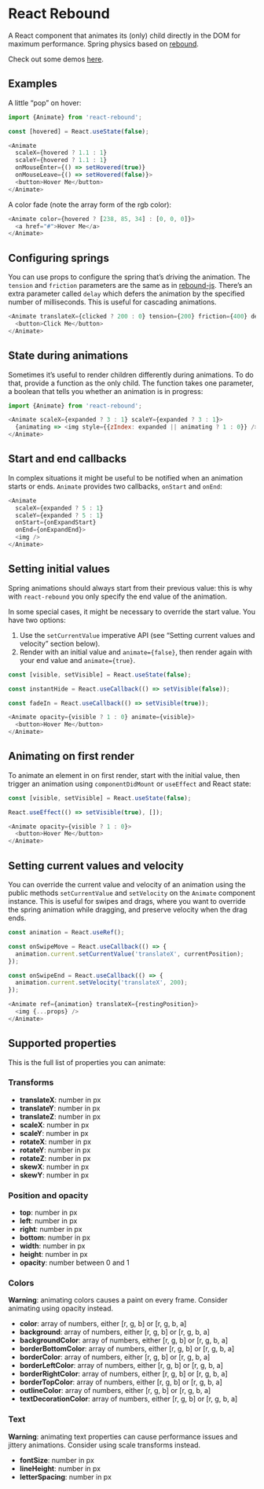 # React Rebound

A React component that animates its (only) child directly in the DOM for maximum performance. Spring physics based on [rebound](https://github.com/facebook/rebound-js).

Check out some demos [here](http://steadicat.github.io/react-rebound/).

## Examples

A little “pop” on hover:

```js
import {Animate} from 'react-rebound';

const [hovered] = React.useState(false);

<Animate
  scaleX={hovered ? 1.1 : 1}
  scaleY={hovered ? 1.1 : 1}
  onMouseEnter={() => setHovered(true)}
  onMouseLeave={() => setHovered(false)}>
  <button>Hover Me</button>
</Animate>
```

A color fade (note the array form of the rgb color):

```js
<Animate color={hovered ? [238, 85, 34] : [0, 0, 0]}>
  <a href="#">Hover Me</a>
</Animate>
```

## Configuring springs

You can use props to configure the spring that’s driving the animation. The `tension` and `friction` parameters are the same as in [rebound-js](http://facebook.github.io/rebound-js/docs/rebound.html#section-11). There’s an extra parameter called `delay` which defers the animation by the specified number of milliseconds. This is useful for cascading animations.

```js
<Animate translateX={clicked ? 200 : 0} tension={200} friction={400} delay={100}>
  <button>Click Me</button>
</Animate>
```

## State during animations

Sometimes it’s useful to render children differently during animations. To do that, provide a function as the only child. The function takes one parameter, a boolean that tells you whether an animation is in progress:

```js
import {Animate} from 'react-rebound';

<Animate scaleX={expanded ? 3 : 1} scaleY={expanded ? 3 : 1}>
  {animating => <img style={{zIndex: expanded || animating ? 1 : 0}} />}
</Animate>
```

## Start and end callbacks

In complex situations it might be useful to be notified when an animation starts or ends. `Animate` provides two callbacks, `onStart` and `onEnd`:

```js
<Animate
  scaleX={expanded ? 5 : 1}
  scaleY={expanded ? 5 : 1}
  onStart={onExpandStart}
  onEnd={onExpandEnd}>
  <img />
</Animate>
```

## Setting initial values

Spring animations should always start from their previous value: this is why with `react-rebound` you only specify the end value of the animation.

In some special cases, it might be necessary to override the start value. You have two options:

  1. Use the `setCurrentValue` imperative API (see “Setting current values and velocity” section below).
  2. Render with an initial value and `animate={false}`, then render again with your end value and `animate={true}`.

```js
const [visible, setVisible] = React.useState(false);

const instantHide = React.useCallback(() => setVisible(false));

const fadeIn = React.useCallback(() => setVisible(true));

<Animate opacity={visible ? 1 : 0} animate={visible}>
  <button>Hover Me</button>
</Animate>
```

## Animating on first render

To animate an element in on first render, start with the initial value, then trigger an animation using `componentDidMount` or `useEffect` and React state:

```js
const [visible, setVisible] = React.useState(false);

React.useEffect(() => setVisible(true), []);

<Animate opacity={visible ? 1 : 0}>
  <button>Hover Me</button>
</Animate>
```

## Setting current values and velocity

You can override the current value and velocity of an animation using the public
methods `setCurrentValue` and `setVelocity` on the `Animate` component instance.
This is useful for swipes and drags, where you want to override the spring
animation while dragging, and preserve velocity when the drag ends.

```js
const animation = React.useRef();

const onSwipeMove = React.useCallback(() => {
  animation.current.setCurrentValue('translateX', currentPosition);
});

const onSwipeEnd = React.useCallback(() => {
  animation.current.setVelocity('translateX', 200);
});

<Animate ref={animation} translateX={restingPosition}>
  <img {...props} />
</Animate>
```

## Supported properties

This is the full list of properties you can animate:

### Transforms

- **translateX**: number in px
- **translateY**: number in px
- **translateZ**: number in px
- **scaleX**: number in px
- **scaleY**: number in px
- **rotateX**: number in px
- **rotateY**: number in px
- **rotateZ**: number in px
- **skewX**: number in px
- **skewY**: number in px

### Position and opacity

- **top**: number in px
- **left**: number in px
- **right**: number in px
- **bottom**: number in px
- **width**: number in px
- **height**: number in px
- **opacity**: number between 0 and 1

### Colors

**Warning**: animating colors causes a paint on every frame. Consider animating using opacity instead.

- **color**: array of numbers, either [r, g, b] or [r, g, b, a]
- **background**: array of numbers, either [r, g, b] or [r, g, b, a]
- **backgroundColor**: array of numbers, either [r, g, b] or [r, g, b, a]
- **borderBottomColor**: array of numbers, either [r, g, b] or [r, g, b, a]
- **borderColor**: array of numbers, either [r, g, b] or [r, g, b, a]
- **borderLeftColor**: array of numbers, either [r, g, b] or [r, g, b, a]
- **borderRightColor**: array of numbers, either [r, g, b] or [r, g, b, a]
- **borderTopColor**: array of numbers, either [r, g, b] or [r, g, b, a]
- **outlineColor**: array of numbers, either [r, g, b] or [r, g, b, a]
- **textDecorationColor**: array of numbers, either [r, g, b] or [r, g, b, a]

### Text

**Warning**: animating text properties can cause performance issues and jittery animations. Consider using scale transforms instead.

- **fontSize**: number in px
- **lineHeight**: number in px
- **letterSpacing**: number in px

